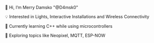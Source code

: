 👋 Hi, I’m Merry Damsko "@D4msk0"


💡 Interested in Lights, Interactive Installations and Wireless Connectivity

🌱 Currently learning C++ while using microcontrollers

👀 Exploring topics like Neopixel, MQTT, ESP-NOW

<!---
d4msk0/d4msk0 is a ✨ special ✨ repository because its `README.md` (this file) appears on your GitHub profile.
You can click the Preview link to take a look at your changes.
--->
